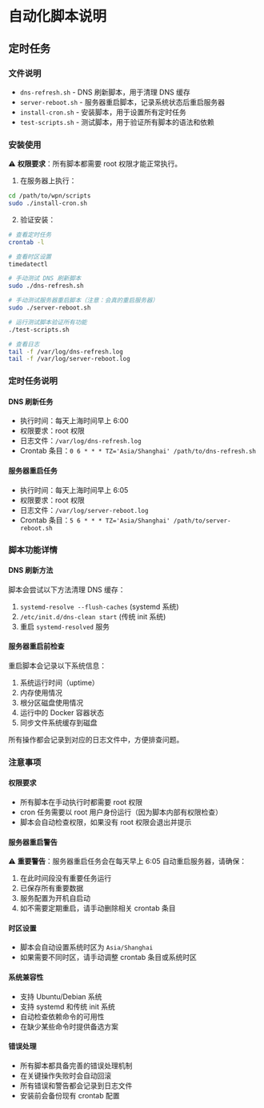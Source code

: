 # 自动化脚本说明

## 定时任务

### 文件说明

- `dns-refresh.sh` - DNS 刷新脚本，用于清理 DNS 缓存
- `server-reboot.sh` - 服务器重启脚本，记录系统状态后重启服务器
- `install-cron.sh` - 安装脚本，用于设置所有定时任务
- `test-scripts.sh` - 测试脚本，用于验证所有脚本的语法和依赖

### 安装使用

⚠️ **权限要求**：所有脚本都需要 root 权限才能正常执行。

1. 在服务器上执行：
```bash
cd /path/to/wpn/scripts
sudo ./install-cron.sh
```

2. 验证安装：
```bash
# 查看定时任务
crontab -l

# 查看时区设置
timedatectl

# 手动测试 DNS 刷新脚本
sudo ./dns-refresh.sh

# 手动测试服务器重启脚本（注意：会真的重启服务器）
sudo ./server-reboot.sh

# 运行测试脚本验证所有功能
./test-scripts.sh

# 查看日志
tail -f /var/log/dns-refresh.log
tail -f /var/log/server-reboot.log
```

### 定时任务说明

#### DNS 刷新任务
- 执行时间：每天上海时间早上 6:00
- 权限要求：root 权限
- 日志文件：`/var/log/dns-refresh.log`
- Crontab 条目：`0 6 * * * TZ='Asia/Shanghai' /path/to/dns-refresh.sh`

#### 服务器重启任务
- 执行时间：每天上海时间早上 6:05
- 权限要求：root 权限
- 日志文件：`/var/log/server-reboot.log`
- Crontab 条目：`5 6 * * * TZ='Asia/Shanghai' /path/to/server-reboot.sh`

### 脚本功能详情

#### DNS 刷新方法
脚本会尝试以下方法清理 DNS 缓存：
1. `systemd-resolve --flush-caches` (systemd 系统)
2. `/etc/init.d/dns-clean start` (传统 init 系统)
3. 重启 `systemd-resolved` 服务

#### 服务器重启前检查
重启脚本会记录以下系统信息：
1. 系统运行时间（uptime）
2. 内存使用情况
3. 根分区磁盘使用情况
4. 运行中的 Docker 容器状态
5. 同步文件系统缓存到磁盘

所有操作都会记录到对应的日志文件中，方便排查问题。

### 注意事项

#### 权限要求
- 所有脚本在手动执行时都需要 root 权限
- cron 任务需要以 root 用户身份运行（因为脚本内部有权限检查）
- 脚本会自动检查权限，如果没有 root 权限会退出并提示

#### 服务器重启警告
⚠️ **重要警告**：服务器重启任务会在每天早上 6:05 自动重启服务器，请确保：
1. 在此时间段没有重要任务运行
2. 已保存所有重要数据
3. 服务配置为开机自启动
4. 如不需要定期重启，请手动删除相关 crontab 条目

#### 时区设置
- 脚本会自动设置系统时区为 `Asia/Shanghai`
- 如果需要不同时区，请手动调整 crontab 条目或系统时区

#### 系统兼容性
- 支持 Ubuntu/Debian 系统
- 支持 systemd 和传统 init 系统
- 自动检查依赖命令的可用性
- 在缺少某些命令时提供备选方案

#### 错误处理
- 所有脚本都具备完善的错误处理机制
- 在关键操作失败时会自动回滚
- 所有错误和警告都会记录到日志文件
- 安装前会备份现有 crontab 配置